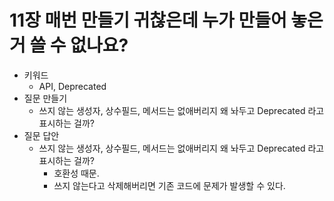 # 11장 매번 만들기 귀찮은데 누가 만들어 놓은 거 쓸 수 없나요?

- 키워드
    - API, Deprecated
- 질문 만들기
    - 쓰지 않는 생성자, 상수필드, 메서드는 없애버리지 왜 놔두고 Deprecated 라고 표시하는 걸까?
- 질문 답안
    - 쓰지 않는 생성자, 상수필드, 메서드는 없애버리지 왜 놔두고 Deprecated 라고 표시하는 걸까?
        - 호환성 때문.
        - 쓰지 않는다고 삭제해버리면 기존 코드에 문제가 발생할 수 있다.
